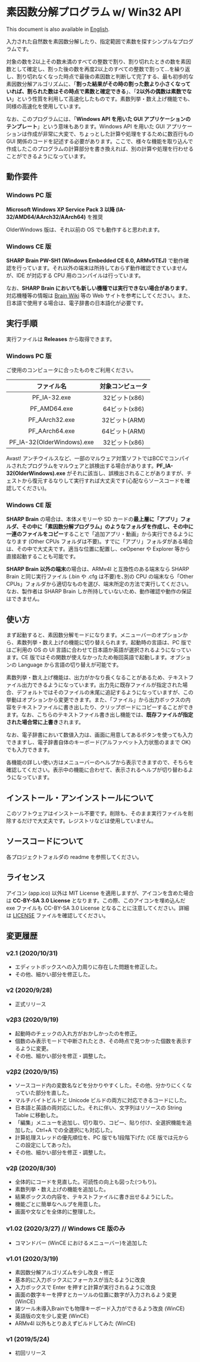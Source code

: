 # 素因数分解プログラム w/ Win32 API
This document is also available in [English](README_en.md).

入力された自然数を素因数分解したり、指定範囲で素数を探すシンプルなプログラムです。

対象の数を2以上その数未満のすべての整数で割り、割り切れたときの数を素因数として確定し、割った後の数を再度2以上のすべての整数で割って...を繰り返し、割り切れなくなった時点で最後の素因数と判断して完了する、最も初歩的な素因数分解アルゴリズムに、「**割った結果がその時の割った数より小さくなっていれば、割られた数はその時点で素数と確定できる**」、「**2以外の偶数は素数でない**」という性質を利用して高速化したものです。素数列挙・数え上げ機能でも、同様の高速化を使用しています。

なお、このプログラムには、「**Windows API を用いた GUI アプリケーションのテンプレート**」という意味もあります。Windows API を用いた GUI アプリケーションは作成が非常に大変で、ちょっとした計算や処理をするために数百行もの GUI 関係のコードを記述する必要があります。ここで、様々な機能を取り込んで作成したこのプログラムの計算部分を書き換えれば、別の計算や処理を行わせることができるようになっています。

## 動作要件
### Windows PC 版
**Microsoft Windows XP Service Pack 3 以降 (IA-32/AMD64/AArch32/AArch64)** を推奨

OlderWindows 版は、それ以前の OS でも動作すると思われます。

### Windows CE 版
**SHARP Brain PW-SH1 (Windows Embedded CE 6.0, ARMv5TEJ)** で動作確認を行っています。それ以外の端末は所持しておらず動作確認できていませんが、IDE が対応する CPU 用のコンパイルは行っています。

なお、**SHARP Brain においても新しい機種では実行できない場合があります**。対応機種等の情報は [Brain Wiki](https://brain.fandom.com/ja) 等の Web サイトを参考にしてください。また、日本語で使用する場合は、電子辞書の日本語化が必要です。

## 実行手順
実行ファイルは **Releases** から取得できます。

### Windows PC 版
ご使用のコンピュータに合ったものをご利用ください。

|         ファイル名         | 対象コンピュータ |
|:--------------------------:|:----------------:|
|       PF_IA-32.exe         |   32ビット(x86)  |
|       PF_AMD64.exe         |   64ビット(x86)  |
|      PF_AArch32.exe        |   32ビット(ARM)  |
|      PF_AArch64.exe        |   64ビット(ARM)  |
| PF_IA-32(OlderWindows).exe |   32ビット(x86)  |

Avast! アンチウイルスなど、一部のマルウェア対策ソフトではBCCでコンパイルされたプログラムをマルウェアと誤検出する場合があります。**PF_IA-32(OlderWindows).exe** がそれに該当し、誤検出されることがありますが、チェストから復元するなりして実行すれば大丈夫です(心配ならソースコードを確認してください)。

### Windows CE 版
**SHARP Brain** の場合は、本体メモリーや SD カードの**最上層に「アプリ」フォルダ、その中に「素因数分解プログラム」のようなフォルダを作成し、その中に一連のファイルをコピー**することで「追加アプリ・動画」から実行できるようになります (Other CPUs フォルダは不要)。すでに「アプリ」フォルダがある場合は、その中で大丈夫です。適当な位置に配置し、ceOpener や Explorer 等から直接起動することも可能です。

**SHARP Brain 以外の端末**の場合は、ARMv4I と互換性のある端末なら SHARP Brain と同じ実行ファイル (.bin や .cfg は不要)を､別の CPU の端末なら「Other CPUs」フォルダから適切なものを選び、端末所定の方法で実行してください｡なお、製作者は SHARP Brain しか所持していないため、動作確認や動作の保証はできません。

## 使い方
まず起動すると、素因数分解モードになります。メニューバーのオプションから、素数列挙・数え上げの機能に切り替えられます。起動時の言語は、PC 版ではご利用の OS の UI 言語に合わせて日本語か英語が選択されるようになっています。CE 版ではその関数が使えなかったため毎回英語で起動します。オプションの Language から言語の切り替えが可能です。

素数列挙・数え上げ機能は、出力がかなり長くなることがあるため、テキストファイル出力できるようになっています。出力先に既存ファイルが指定された場合、デフォルトではそのファイルの末尾に追記するようになっていますが、この挙動はオプションから変更できます。また、「ファイル」から出力ボックスの内容をテキストファイルに書き出したり、クリップボードにコピーすることができます。なお、こちらのテキストファイル書き出し機能では、**既存ファイルが指定された場合常に上書き**されます。

なお、電子辞書において数値入力は、画面に用意してあるボタンを使っても入力できますし、電子辞書自体のキーボード(アルファベット入力状態のままで OK) でも入力できます。

各機能の詳しい使い方はメニューバーのヘルプから表示できますので、そちらを確認してください。表示中の機能に合わせて、表示されるヘルプが切り替わるようになっています。

## インストール・アンインストールについて
このソフトウェアはインストール不要です。削除も、そのまま実行ファイルを削除するだけで大丈夫です。レジストリなどは使用していません。

## ソースコードについて
各プロジェクトフォルダの readme を参照してください。

## ライセンス
アイコン (app.ico) 以外は MIT License を適用しますが、アイコンを含めた場合は **CC-BY-SA 3.0 License** となります。この際、このアイコンを埋め込んだ exe ファイルも CC-BY-SA 3.0 License となることに注意してください。詳細は [LICENSE](LICENSE) ファイルを確認してください。

## 変更履歴
### v2.1 (2020/10/31)
- エディットボックスへの入力周りに存在した問題を修正した。
- その他、細かい部分を修正した。

### v2 (2020/9/28)
- 正式リリース

### v2β3 (2020/9/19)
- 起動時のチェックの入れ方がおかしかったのを修正。
- 個数のみ表示モードで中断されたとき、その時点で見つかった個数を表示するように変更。
- その他、細かい部分を修正・調整した。

### v2β2 (2020/9/15)
- ソースコード内の変数名などを分かりやすくした。その他、分かりにくくなっていた部分を直した。
- マルチバイトビルドと Unicode ビルドの両方に対応できるコードにした。
- 日本語と英語の両対応にした。それに伴い、文字列はリソースの String Table に移動した。
- 「編集」メニューを追加し、切り取り、コピー、貼り付け、全選択機能を追加した。Ctrl+A での全選択にも対応した。
- 計算処理スレッドの優先順位を、PC 版でも1段階下げた (CE 版では元からこの設定にしてあった)。
- その他、細かい部分を修正・調整した。

### v2β (2020/8/30)
- 全体的にコードを見直した。可読性の向上も図った(つもり)。
- 素数列挙・数え上げの機能を追加した。
- 結果ボックスの内容を、テキストファイルに書き出せるようにした。
- 機能ごとに簡単なヘルプを用意した。
- 画面や文などを全体的に整理した。

### v1.02 (2020/3/27) // Windows CE 版のみ
- コマンドバー (WinCE におけるメニューバー)を追加した

### v1.01 (2020/3/19)
- 素因数分解アルゴリズムを少し改良・修正
- 基本的に入力ボックスにフォーカスが当たるように改良
- 入力ボックスで Enter を押すと計算が実行されるように改良
- 画面の数字キーを押すとカーソルの位置に数字が入力されるよう変更 (WinCE)
- 諸ツール未導入Brainでも物理キーボード入力ができるよう改良 (WinCE)
- 英語版の文を少し変更 (WinCE)
- ARMv4I 以外もとりあえずビルドしてみた (WinCE)

### v1 (2019/5/24)
- 初回リリース